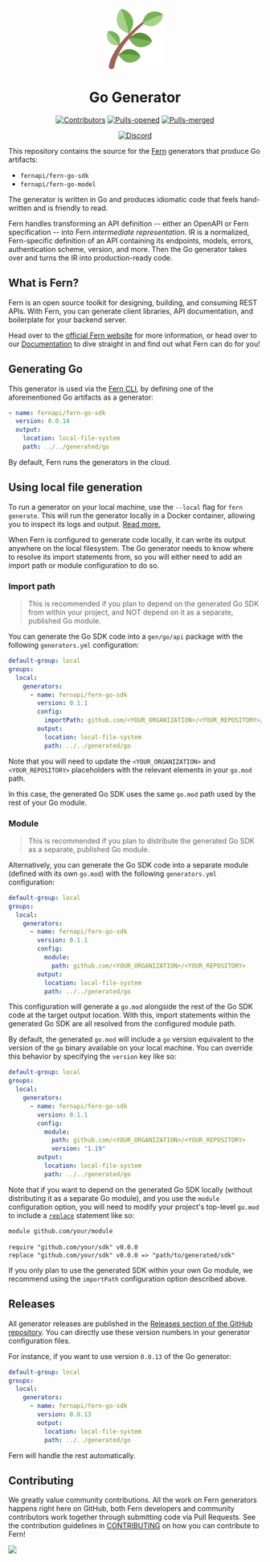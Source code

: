 <br/>
<div align="center">
  <a href="https://www.buildwithfern.com/?utm_source=github&utm_medium=readme&utm_campaign=fern-go&utm_content=logo">
    <img src="static/images/fern.png" height="120" align="center" alt="header" />
  </a>
  
  <br/>

# Go Generator

[![Contributors](https://img.shields.io/github/contributors/fern-api/fern-go.svg)](https://GitHub.com/dotnet/docs/graphs/contributors/)
[![Pulls-opened](https://img.shields.io/github/issues-pr/fern-api/fern-go.svg)](https://GitHub.com/dotnet/docs/pulls?q=is%3Aissue+is%3Aopened)
[![Pulls-merged](https://img.shields.io/github/issues-search/fern-api/fern-go?label=merged%20pull%20requests&query=is%3Apr%20is%3Aclosed%20is%3Amerged&color=darkviolet)](https://github.com/dotnet/docs/pulls?q=is%3Apr+is%3Aclosed+is%3Amerged)

[![Discord](https://img.shields.io/badge/Join%20Our%20Community-black?logo=discord)](https://discord.com/invite/JkkXumPzcG)

</div>

This repository contains the source for the [Fern](<[https://buildwithfern.com](https://www.buildwithfern.com/?utm_source=github&utm_medium=readme&utm_campaign=fern-go&utm_content=repo-contains)>) generators that produce Go artifacts:

- `fernapi/fern-go-sdk`
- `fernapi/fern-go-model`

The generator is written in Go and produces idiomatic code that feels hand-written and is friendly to read.

Fern handles transforming an API definition -- either an OpenAPI or Fern specification -- into Fern _intermediate representation_. IR is a normalized, Fern-specific definition of an API containing its endpoints, models, errors, authentication scheme, version, and more. Then the Go generator takes over and turns the IR into production-ready code.

## What is Fern?

Fern is an open source toolkit for designing, building, and consuming REST APIs. With Fern, you can generate client libraries, API documentation, and boilerplate for your backend server.

Head over to the [official Fern website](https://www.buildwithfern.com/?utm_source=github&utm_medium=readme&utm_campaign=fern-go&utm_content=homepage) for more information, or head over to our [Documentation](https://www.buildwithfern.com/docs/intro?utm_source=github&utm_medium=readme&utm_campaign=fern-go&utm_content=documentation) to dive straight in and find out what Fern can do for you!

## Generating Go

This generator is used via the [Fern CLI](https://github.com/fern-api/fern), by defining one of the aforementioned Go artifacts as a generator:

```yml
- name: fernapi/fern-go-sdk
  version: 0.0.14
  output:
    location: local-file-system
    path: ../../generated/go
```

By default, Fern runs the generators in the cloud.

## Using local file generation

To run a generator on your local machine, use the `--local` flag for `fern generate`. This will run the generator locally in a Docker container, allowing you to inspect its logs and output. [Read more.](https://buildwithfern.com/docs/compiler/cli-reference#running-locally)

When Fern is configured to generate code locally, it can write its output anywhere
on the local filesystem. The Go generator needs to know where to resolve its import
statements from, so you will either need to add an import path or module configuration
to do so.

### Import path

> This is recommended if you plan to depend on the generated Go SDK from within your project,
> and NOT depend on it as a separate, published Go module.

You can generate the Go SDK code into a `gen/go/api` package with the following `generators.yml`
configuration:

```yaml
default-group: local
groups:
  local:
    generators:
      - name: fernapi/fern-go-sdk
        version: 0.1.1
        config:
          importPath: github.com/<YOUR_ORGANIZATION>/<YOUR_REPOSITORY>/generated/go
        output:
          location: local-file-system
          path: ../../generated/go
```

Note that you will need to update the `<YOUR_ORGANIZATION>` and `<YOUR_REPOSITORY>` placeholders
with the relevant elements in your `go.mod` path.

In this case, the generated Go SDK uses the same `go.mod` path used by the rest of your Go module.

### Module

> This is recommended if you plan to distribute the generated Go SDK as a separate, published Go module.

Alternatively, you can generate the Go SDK code into a separate module (defined with its own `go.mod`)
with the following `generators.yml` configuration:

```yaml
default-group: local
groups:
  local:
    generators:
      - name: fernapi/fern-go-sdk
        version: 0.1.1
        config:
          module:
            path: github.com/<YOUR_ORGANIZATION>/<YOUR_REPOSITORY>
        output:
          location: local-file-system
          path: ../../generated/go
```

This configuration will generate a `go.mod` alongside the rest of the Go SDK code at the target output
location. With this, import statements within the generated Go SDK are all resolved from the configured
module path.

By default, the generated `go.mod` will include a `go` version equivalent to the version of the `go` binary
available on your local machine. You can override this behavior by specifying the `version` key like so:

```yaml
default-group: local
groups:
  local:
    generators:
      - name: fernapi/fern-go-sdk
        version: 0.1.1
        config:
          module:
            path: github.com/<YOUR_ORGANIZATION>/<YOUR_REPOSITORY>
            version: "1.19"
        output:
          location: local-file-system
          path: ../../generated/go
```

Note that if you want to depend on the generated Go SDK locally (without distributing it as a separate Go module),
and you use the `module` configuration option, you will need to modify your project's top-level `go.mod` to
include a [`replace`](https://go.dev/doc/modules/gomod-ref#replace) statement like so:

```
module github.com/your/module

require "github.com/your/sdk" v0.0.0
replace "github.com/your/sdk" v0.0.0 => "path/to/generated/sdk"
```

If you only plan to use the generated SDK within your own Go module, we recommend using the `importPath` configuration
option described above.

## Releases

All generator releases are published in the [Releases section of the GitHub repository](https://github.com/fern-api/fern-go/releases). You can directly use these version numbers in your generator configuration files.

For instance, if you want to use version `0.0.13` of the Go generator:

```yaml
default-group: local
groups:
  local:
    generators:
      - name: fernapi/fern-go-sdk
        version: 0.0.13
        output:
          location: local-file-system
          path: ../../generated/go
```

Fern will handle the rest automatically.

## Contributing

We greatly value community contributions. All the work on Fern generators happens right here on GitHub, both Fern developers and community contributors work together through submitting code via Pull Requests. See the contribution guidelines in [CONTRIBUTING](./CONTRIBUTING.md) on how you can contribute to Fern!

<a href="https://github.com/fern-api/fern-go/graphs/contributors">
  <img src="https://contrib.rocks/image?repo=fern-api/fern-go" />
</a>

